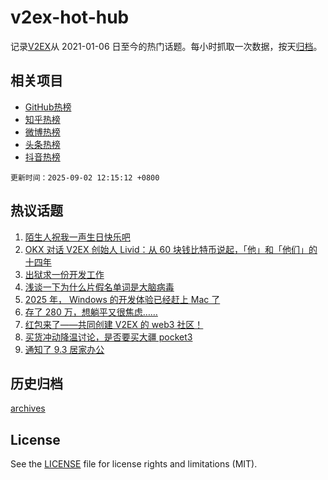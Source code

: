 # v2ex-hot-hub

 记录[V2EX](https://www.v2ex.com/)从 2021-01-06 日至今的热门话题。每小时抓取一次数据，按天[归档](archives)。
 
 ## 相关项目

- [GitHub热榜](https://github.com/lonnyzhang423/github-hot-hub)
- [知乎热榜](https://github.com/lonnyzhang423/zhihu-hot-hub)
- [微博热榜](https://github.com/lonnyzhang423/weibo-hot-hub)
- [头条热榜](https://github.com/lonnyzhang423/toutiao-hot-hub)
- [抖音热榜](https://github.com/lonnyzhang423/douyin-hot-hub)


 `更新时间：2025-09-02 12:15:12 +0800`

## 热议话题

1. [陌生人祝我一声生日快乐吧](https://www.v2ex.com/t/1156452)
1. [OKX 对话 V2EX 创始人 Livid：从 60 块钱比特币说起，「他」和「他们」的十四年](https://www.v2ex.com/t/1156319)
1. [出狱求一份开发工作](https://www.v2ex.com/t/1156429)
1. [浅谈一下为什么片假名单词是大脑病毒](https://www.v2ex.com/t/1156253)
1. [2025 年， Windows 的开发体验已经赶上 Mac 了](https://www.v2ex.com/t/1156421)
1. [存了 280 万，想躺平又很焦虑……](https://www.v2ex.com/t/1156434)
1. [红包来了——共同创建 V2EX 的 web3 社区！](https://www.v2ex.com/t/1156270)
1. [买货冲动降温讨论，是否要买大疆 pocket3](https://www.v2ex.com/t/1156459)
1. [通知了 9.3 居家办公](https://www.v2ex.com/t/1156252)

## 历史归档

[archives](archives)

## License

See the [LICENSE](LICENSE) file for license rights and limitations (MIT).
